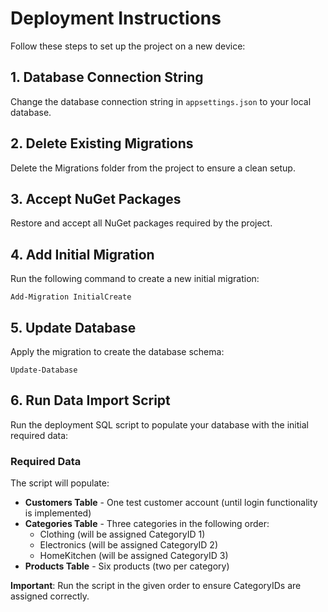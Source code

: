 ﻿# Deployment Instructions

Follow these steps to set up the project on a new device:

## 1. Database Connection String

Change the database connection string in `appsettings.json` to your local database.

## 2. Delete Existing Migrations

Delete the Migrations folder from the project to ensure a clean setup.

## 3. Accept NuGet Packages

Restore and accept all NuGet packages required by the project.

## 4. Add Initial Migration

Run the following command to create a new initial migration:

```
Add-Migration InitialCreate
```

## 5. Update Database

Apply the migration to create the database schema:

```
Update-Database
```

## 6. Run Data Import Script

Run the deployment SQL script to populate your database with the initial required data:

### Required Data

The script will populate:
- **Customers Table** - One test customer account (until login functionality is implemented)
- **Categories Table** - Three categories in the following order:
  - Clothing (will be assigned CategoryID 1)
  - Electronics (will be assigned CategoryID 2)
  - HomeKitchen (will be assigned CategoryID 3)
- **Products Table** - Six products (two per category)

**Important**: Run the script in the given order to ensure CategoryIDs are assigned correctly.